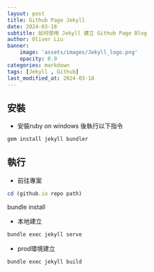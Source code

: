```yaml
---
layout: post
title: Github Page Jekyll
date: 2024-03-18
subtitle: 如何使用 Jekyll 建立 Github Page Blog
author: Oliver Liu
banner:
    image: 'assets/images/Jekyll_logo.png'
    opacity: 0.9
categories: markdown
tags: [Jekyll , Github]
last_modified_at: 2024-03-18
--- 
```



## 安裝
- 安裝ruby on windows 後執行以下指令
``` js
gem install jekyll bundler
```

## 執行

- 前往專案
``` js
cd (github.io repo path)
```
bundle install
- 本地建立
``` js
bundle exec jekyll serve
```

- prod環境建立
``` js
bundle exec jekyll build
```


